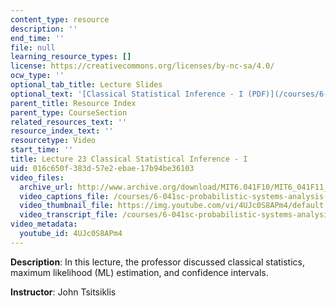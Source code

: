 ```yaml
---
content_type: resource
description: ''
end_time: ''
file: null
learning_resource_types: []
license: https://creativecommons.org/licenses/by-nc-sa/4.0/
ocw_type: ''
optional_tab_title: Lecture Slides
optional_text: '[Classical Statistical Inference - I (PDF)](/courses/6-041sc-probabilistic-systems-analysis-and-applied-probability-fall-2013/resources/mit6_041scf13_l23)'
parent_title: Resource Index
parent_type: CourseSection
related_resources_text: ''
resource_index_text: ''
resourcetype: Video
start_time: ''
title: Lecture 23 Classical Statistical Inference - I
uid: 016c650f-383d-57e2-ebae-17b94be36103
video_files:
  archive_url: http://www.archive.org/download/MIT6.041F10/MIT6_041F11_lec23_300k.mp4
  video_captions_file: /courses/6-041sc-probabilistic-systems-analysis-and-applied-probability-fall-2013/4UJc0S8APm4_captions.webvtt
  video_thumbnail_file: https://img.youtube.com/vi/4UJc0S8APm4/default.jpg
  video_transcript_file: /courses/6-041sc-probabilistic-systems-analysis-and-applied-probability-fall-2013/4UJc0S8APm4_transcript.pdf
video_metadata:
  youtube_id: 4UJc0S8APm4
---
```


**Description**: In this lecture, the professor discussed classical statistics, maximum likelihood (ML) estimation, and confidence intervals.

**Instructor**: John Tsitsiklis

